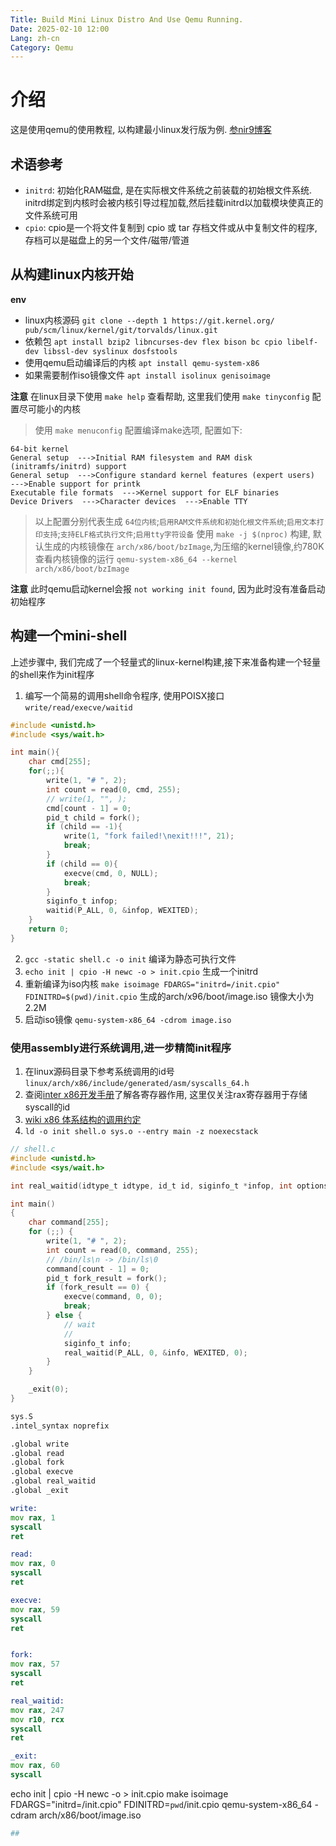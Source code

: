 ```yaml
---
Title: Build Mini Linux Distro And Use Qemu Running.
Date: 2025-02-10 12:00
Lang: zh-cn
Category: Qemu
---
```


# 介绍
这是使用qemu的使用教程, 以构建最小linux发行版为例.
[参nir9博客](https://github.com/nir9/welcome/tree/master)

## 术语参考
- `initrd`: 初始化RAM磁盘, 是在实际根文件系统之前装载的初始根文件系统. initrd绑定到内核时会被内核引导过程加载,然后挂载initrd以加载模块使真正的文件系统可用
- `cpio`: cpio是一个将文件复制到 cpio 或 tar 存档文件或从中复制文件的程序,存档可以是磁盘上的另一个文件/磁带/管道

## 从构建linux内核开始

**env**
- linux内核源码 `git clone --depth 1 https://git.kernel.org/
pub/scm/linux/kernel/git/torvalds/linux.git`
- 依赖包 `apt install bzip2 libncurses-dev flex bison bc cpio libelf-dev libssl-dev syslinux dosfstools`
- 使用qemu启动编译后的内核 `apt install qemu-system-x86`
- 如果需要制作iso镜像文件 `apt install isolinux genisoimage`

**注意** 在linux目录下使用 `make help` 查看帮助, 这里我们使用 `make tinyconfig` 配置尽可能小的内核

> 使用 `make menuconfig` 配置编译make选项, 配置如下:
```
64-bit kernel
General setup  --->Initial RAM filesystem and RAM disk (initramfs/initrd) support 
General setup  --->Configure standard kernel features (expert users)  --->Enable support for printk 
Executable file formats  --->Kernel support for ELF binaries 
Device Drivers  --->Character devices  --->Enable TTY
```
> 以上配置分别代表生成 `64位内核`;`启用RAM文件系统和初始化根文件系统`;`启用文本打印支持`;`支持ELF格式执行文件`;`启用tty字符设备`
> 使用 `make -j $(nproc)` 构建, 默认生成的内核镜像在 `arch/x86/boot/bzImage`,为压缩的kernel镜像,约780K
> 查看内核镜像的运行 `qemu-system-x86_64 --kernel arch/x86/boot/bzImage`

**注意** 此时qemu启动kernel会报 `not working init found`, 因为此时没有准备启动初始程序

## 构建一个mini-shell
上述步骤中, 我们完成了一个轻量式的linux-kernel构建,接下来准备构建一个轻量的shell来作为init程序

1. 编写一个简易的调用shell命令程序, 使用POISX接口`write/read/execve/waitid`
```c
#include <unistd.h>
#include <sys/wait.h>

int main(){
    char cmd[255];
    for(;;){
        write(1, "# ", 2);
        int count = read(0, cmd, 255);
        // write(1, "", );
        cmd[count - 1] = 0;
        pid_t child = fork();
        if (child == -1){
            write(1, "fork failed!\nexit!!!", 21);
            break;
        }
        if (child == 0){
            execve(cmd, 0, NULL);
            break;
        }
        siginfo_t infop;
        waitid(P_ALL, 0, &infop, WEXITED);
    }
    return 0;
}
```
2. `gcc -static shell.c -o init` 编译为静态可执行文件
3. `echo init | cpio -H newc -o > init.cpio` 生成一个initrd
4. 重新编译为iso内核 `make isoimage FDARGS="initrd=/init.cpio" FDINITRD=$(pwd)/init.cpio` 生成的arch/x96/boot/image.iso 镜像大小为2.2M
5. 启动iso镜像 `qemu-system-x86_64 -cdrom image.iso`

### 使用assembly进行系统调用,进一步精简init程序

1. 在linux源码目录下参考系统调用的id号 `linux/arch/x86/include/generated/asm/syscalls_64.h`
2. 查阅[inter x86开发手册](https://www.intel.cn/content/www/cn/zh/support/articles/000006715/processors.html)了解各寄存器作用, 这里仅关注rax寄存器用于存储syscall的id
3. [wiki x86 体系结构的调用约定](https://en.wikipedia.org/wiki/X86_calling_conventions)
4. `ld -o init shell.o sys.o --entry main -z noexecstack`
```c
// shell.c
#include <unistd.h>
#include <sys/wait.h>

int real_waitid(idtype_t idtype, id_t id, siginfo_t *infop, int options, void*);

int main()
{
	char command[255];
	for (;;) {
		write(1, "# ", 2);
		int count = read(0, command, 255);
		// /bin/ls\n -> /bin/ls\0
		command[count - 1] = 0;
		pid_t fork_result = fork();
		if (fork_result == 0) {
			execve(command, 0, 0);
			break;
		} else {
			// wait
			// 
			siginfo_t info;
			real_waitid(P_ALL, 0, &info, WEXITED, 0);
		}
	}

	_exit(0);
}
```

```asm
sys.S
.intel_syntax noprefix

.global write
.global read
.global fork
.global execve
.global real_waitid
.global _exit

write:
mov rax, 1
syscall
ret

read:
mov rax, 0
syscall
ret

execve:
mov rax, 59
syscall
ret


fork:
mov rax, 57
syscall
ret

real_waitid:
mov rax, 247
mov r10, rcx
syscall
ret

_exit:
mov rax, 60
syscall
```

echo init | cpio -H newc -o > init.cpio
make isoimage FDARGS="initrd=/init.cpio" FDINITRD=`pwd`/init.cpio
qemu-system-x86_64 -cdram arch/x86/boot/image.iso


```python
## 
```
